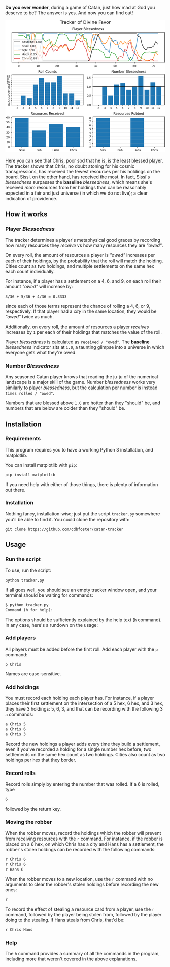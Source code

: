 **Do you ever wonder**, during a game of Catan, just how mad at God you deserve to be?  The answer is yes.  And now you can find out!

![Sample game](sample_game.png)

Here you can see that Chris, poor sod that he is, is the least blessed player.  The tracker shows that Chris, no doubt atoning for his cosmic transgressions, has received the fewest resources per his holdings on the board.  Sissi, on the other hand, has received the most.  In fact, Sissi's *blessedness* surpasses the **baseline** *blessedness*, which means she's received *more* resources from her holdings than can be reasonably expected in a fair and just universe (in which we do not live); a clear indication of providence.

## How it works

### Player *Blessedness*
The tracker determines a player's metaphysical good graces by recording how many resources they *receive* vs how many resources they are *"owed"*.

On every roll, the amount of resources a player is *"owed"* increases per each of their holdings, by the probability that the roll will match the holding.  Cities count as two holdings, and multiple settlements on the same hex each count individually.

For instance, if a player has a settlement on a 4, 6, and 9, on each roll their amount *"owed"* will increase by:

```
3/36 + 5/36 + 4/36 = 0.3333
```

since each of those terms represent the chance of rolling a 4, 6, or 9, respectively.  If that player had a *city* in the same location, they would be *"owed"* twice as much.

Additionally, on every roll, the amount of resources a player *receives* increases by `1` per each of their holdings that matches the value of the roll.

Player *blessedness* is calculated as `received / "owed"`.  The **baseline** *blessedness* indicator sits at `1.0`, a taunting glimpse into a universe in which everyone gets what they're owed.

### Number *Blessedness*
Any seasoned Catan player knows that reading the ju-ju of the numerical landscape is a major skill of the game.  Number *blessedness* works very similarly to player *blessedness*, but the calculation per number is instead `times rolled / "owed"`.

Numbers that are blessed above `1.0` are hotter than they "should" be, and numbers that are below are colder than they "should" be.

## Installation

### Requirements
This program requires you to have a working Python 3 installation, and matplotlib.

You can install matplotlib with `pip`:
```
pip install matplotlib
```

If you need help with either of those things, there is plenty of information out there.

### Installation
Nothing fancy, installation-wise; just put the script `tracker.py` somewhere you'll be able to find it.  You could clone the repository with:
```
git clone https://github.com/cdbfoster/catan-tracker
```

## Usage

### Run the script
To use, run the script:
```
python tracker.py
```

If all goes well, you should see an empty tracker window open, and your terminal should be waiting for commands:
```
$ python tracker.py
Command (h for help):
```

The options should be sufficiently explained by the help text (`h` command).  In any case, here's a rundown on the usage:

### Add players
All players must be added before the first roll.  Add each player with the `p` command:
```
p Chris
```
Names are case-sensitive.

### Add holdings
You must record each holding each player has.  For instance, if a player places their first settlement on the intersection of a 5 hex, 6 hex, and 3 hex, they have 3 holdings: 5, 6, 3, and that can be recording with the following 3 `a` commands:
```
a Chris 5
a Chris 6
a Chris 3
```
Record the new holdings a player adds every time they build a settlement, even if you've recorded a holding for a single number hex before; two settlements on the same hex count as two holdings.  Cities also count as two holdings per hex that they border.

### Record rolls
Record rolls simply by entering the number that was rolled.  If a 6 is rolled, type
```
6
```
followed by the return key.

### Moving the robber
When the robber moves, record the holdings which the robber will prevent from receiving resources with the `r` command.  For instance, if the robber is placed on a 6 hex, on which Chris has a city and Hans has a settlement, the robber's stolen holdings can be recorded with the following commands:
```
r Chris 6
r Chris 6
r Hans 6
```

When the robber moves to a new location, use the `r` command with no arguments to clear the robber's stolen holdings before recording the new ones:
```
r
```

To record the effect of stealing a resource card from a player, use the `r` command, followed by the player being stolen from, followed by the player doing to the stealing.  If Hans steals from Chris, that'd be:
```
r Chris Hans
```

### Help
The `h` command provides a summary of all the commands in the program, including more that weren't covered in the above explanations.

